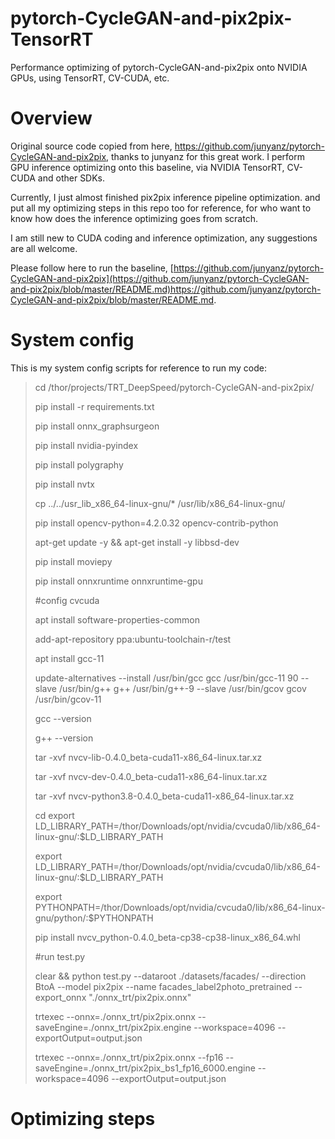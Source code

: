 # pytorch-CycleGAN-and-pix2pix-TensorRT
Performance optimizing of pytorch-CycleGAN-and-pix2pix onto NVIDIA GPUs, using TensorRT, CV-CUDA, etc.
# Overview
Original source code copied from here, https://github.com/junyanz/pytorch-CycleGAN-and-pix2pix, thanks to junyanz for this great work. I perform GPU inference optimizing onto this baseline, via NVIDIA TensorRT, CV-CUDA and other SDKs.

Currently, I just almost finished pix2pix inference pipeline optimization. and put all my optimizing steps in this repo too for reference, for who want to know how does the inference optimizing goes from scratch.

I am still new to CUDA coding and inference optimization, any suggestions are all welcome.

Please follow here to run the baseline, [https://github.com/junyanz/pytorch-CycleGAN-and-pix2pix](https://github.com/junyanz/pytorch-CycleGAN-and-pix2pix/blob/master/README.md)https://github.com/junyanz/pytorch-CycleGAN-and-pix2pix/blob/master/README.md.

# System config
This is my system config scripts for reference to run my code:
> cd /thor/projects/TRT_DeepSpeed/pytorch-CycleGAN-and-pix2pix/
> 
> pip install -r requirements.txt
> 
> pip install onnx_graphsurgeon
> 
> pip install nvidia-pyindex
> 
> pip install polygraphy
> 
> pip install nvtx
> 
> cp ../../usr_lib_x86_64-linux-gnu/* /usr/lib/x86_64-linux-gnu/
> 
> pip install opencv-python=4.2.0.32 opencv-contrib-python
> 
> apt-get update -y && apt-get install -y libbsd-dev
> 
> pip install moviepy
> 
> pip install onnxruntime onnxruntime-gpu
> 
> #config cvcuda
> 
> apt install software-properties-common
> 
> add-apt-repository  ppa:ubuntu-toolchain-r/test
> 
> apt install gcc-11
> 
> update-alternatives --install /usr/bin/gcc gcc /usr/bin/gcc-11 90 --slave /usr/bin/g++ g++ /usr/bin/g++-9 --slave /usr/bin/gcov  gcov /usr/bin/gcov-11
> 
> gcc --version
> 
> g++ --version
> 
> tar -xvf nvcv-lib-0.4.0_beta-cuda11-x86_64-linux.tar.xz
> 
> tar -xvf nvcv-dev-0.4.0_beta-cuda11-x86_64-linux.tar.xz
> 
> tar -xvf nvcv-python3.8-0.4.0_beta-cuda11-x86_64-linux.tar.xz
> 
> cd export LD_LIBRARY_PATH=/thor/Downloads/opt/nvidia/cvcuda0/lib/x86_64-linux-gnu/:$LD_LIBRARY_PATH
> 
> export LD_LIBRARY_PATH=/thor/Downloads/opt/nvidia/cvcuda0/lib/x86_64-linux-gnu/:$LD_LIBRARY_PATH
> 
> export PYTHONPATH=/thor/Downloads/opt/nvidia/cvcuda0/lib/x86_64-linux-gnu/python/:$PYTHONPATH
> 
> pip install nvcv_python-0.4.0_beta-cp38-cp38-linux_x86_64.whl
> 
> #run test.py
> 
> clear && python test.py --dataroot ./datasets/facades/ --direction BtoA --model pix2pix --name facades_label2photo_pretrained --export_onnx "./onnx_trt/pix2pix.onnx"
> 
> trtexec --onnx=./onnx_trt/pix2pix.onnx --saveEngine=./onnx_trt/pix2pix.engine --workspace=4096  --exportOutput=output.json
> 
> trtexec --onnx=./onnx_trt/pix2pix.onnx --fp16 --saveEngine=./onnx_trt/pix2pix_bs1_fp16_6000.engine --workspace=4096  --exportOutput=output.json

# Optimizing steps
